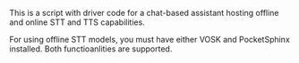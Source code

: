 This is a script with driver code for a chat-based assistant hosting offline and online STT and TTS capabilities.

For using offline STT models, you must have either VOSK and PocketSphinx installed. Both functioanlities are supported.
